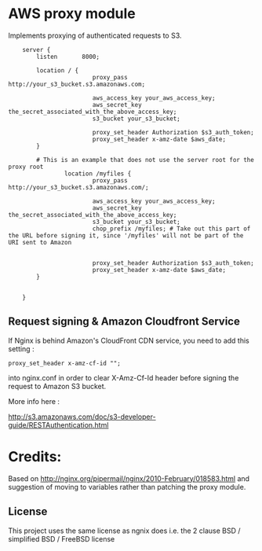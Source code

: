 AWS proxy module
================

Implements proxying of authenticated requests to S3.

```nginx
    server {
        listen       8000;

        location / {
                        proxy_pass http://your_s3_bucket.s3.amazonaws.com;

                        aws_access_key your_aws_access_key;
                        aws_secret_key the_secret_associated_with_the_above_access_key;
                        s3_bucket your_s3_bucket;

                        proxy_set_header Authorization $s3_auth_token;
                        proxy_set_header x-amz-date $aws_date;
        }

        # This is an example that does not use the server root for the proxy root
                location /myfiles {
                        proxy_pass http://your_s3_bucket.s3.amazonaws.com/;

                        aws_access_key your_aws_access_key;
                        aws_secret_key the_secret_associated_with_the_above_access_key;
                        s3_bucket your_s3_bucket;
                        chop_prefix /myfiles; # Take out this part of the URL before signing it, since '/myfiles' will not be part of the URI sent to Amazon  


                        proxy_set_header Authorization $s3_auth_token;
                        proxy_set_header x-amz-date $aws_date;
        }


    }
```

Request signing & Amazon Cloudfront Service
-------------------------------------------


If Nginx is behind Amazon's CloudFront CDN service, you need to add this setting : 

```nginx
proxy_set_header x-amz-cf-id "";
```

into nginx.conf in order to clear X-Amz-Cf-Id header before signing the request to Amazon S3 bucket.


More info here : 

http://s3.amazonaws.com/doc/s3-developer-guide/RESTAuthentication.html


Credits:
========
Based on http://nginx.org/pipermail/nginx/2010-February/018583.html and suggestion of moving to variables rather than patching the proxy module.

License
-------
This project uses the same license as ngnix does i.e. the 2 clause BSD / simplified BSD / FreeBSD license
